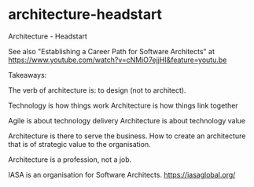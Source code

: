 # architecture-headstart
Architecture - Headstart

See also "Establishing a Career Path for Software Architects" at https://www.youtube.com/watch?v=cNMiO7ejjHI&feature=youtu.be

Takeaways:

The verb of architecture is: to design (not to architect).

Technology is how things work
Architecture is how things link together

Agile is about technology delivery
Architecture is about technology value

Architecture is there to serve the business. How to create an architecture that is of strategic value to the organisation.

Architecture is a profession, not a job.

IASA is an organisation for Software Architects.
https://iasaglobal.org/
